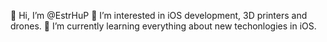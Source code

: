 👋 Hi, I’m @EstrHuP
👀 I’m interested in iOS development, 3D printers and drones.
🌱 I’m currently learning everything about new techonlogies in iOS.

<!---
EstrHuP/EstrHuP is a ✨ special ✨ repository because its `README.md` (this file) appears on your GitHub profile.
You can click the Preview link to take a look at your changes.
--->
